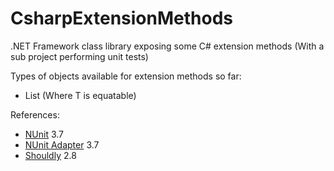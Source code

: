 # CsharpExtensionMethods

.NET Framework class library exposing some C# extension methods (With a sub project performing unit tests)


Types of objects available for extension methods so far:
- List<T> (Where T is equatable)


References:
- [NUnit](https://github.com/nunit/docs/wiki) 3.7
- [NUnit Adapter](https://github.com/nunit/docs/wiki/Visual-Studio-Test-Adapter) 3.7
- [Shouldly](https://github.com/shouldly/shouldly) 2.8

